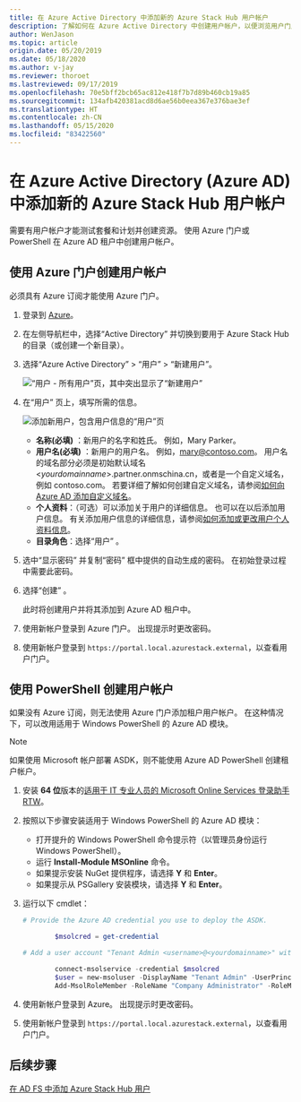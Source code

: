 ```yaml
---
title: 在 Azure Active Directory 中添加新的 Azure Stack Hub 用户帐户
description: 了解如何在 Azure Active Directory 中创建用户帐户，以便浏览用户门户。
author: WenJason
ms.topic: article
origin.date: 05/20/2019
ms.date: 05/18/2020
ms.author: v-jay
ms.reviewer: thoroet
ms.lastreviewed: 09/17/2019
ms.openlocfilehash: 70e5bff2bcb65ac812e418f7b7d89b460cb19a85
ms.sourcegitcommit: 134afb420381acd8d6ae56b0eea367e376bae3ef
ms.translationtype: HT
ms.contentlocale: zh-CN
ms.lasthandoff: 05/15/2020
ms.locfileid: "83422560"
---
```

# <a name="add-a-new-azure-stack-hub-user-account-in-azure-active-directory-azure-ad"></a>在 Azure Active Directory (Azure AD) 中添加新的 Azure Stack Hub 用户帐户

需要有用户帐户才能测试套餐和计划并创建资源。 使用 Azure 门户或 PowerShell 在 Azure AD 租户中创建用户帐户。

## <a name="create-user-account-using-the-azure-portal"></a>使用 Azure 门户创建用户帐户

必须具有 Azure 订阅才能使用 Azure 门户。

1. 登录到 [Azure](https://portal.azure.cn)。
2. 在左侧导航栏中，选择“Active Directory”  并切换到要用于 Azure Stack Hub 的目录（或创建一个新目录）。
3. 选择“Azure Active Directory” > “用户” > “新建用户”。   

    ![“用户 - 所有用户”页，其中突出显示了“新建用户”](media/azure-stack-add-new-user-aad/new-user-all-users.png)

4. 在“用户”  页上，填写所需的信息。

    ![添加新用户，包含用户信息的“用户”页](media/azure-stack-add-new-user-aad/new-user-user.png)

   - **名称(必填)** ：新用户的名字和姓氏。 例如，Mary Parker。
   - **用户名(必填)** ：新用户的用户名。 例如，mary@contoso.com。
       用户名的域名部分必须是初始默认域名 <_yourdomainname_>.partner.onmschina.cn，或者是一个自定义域名，例如 contoso.com。 若要详细了解如何创建自定义域名，请参阅[如何向 Azure AD 添加自定义域名](/active-directory/fundamentals/add-custom-domain)。
   - **个人资料**：（可选）可以添加关于用户的详细信息。 也可以在以后添加用户信息。 有关添加用户信息的详细信息，请参阅[如何添加或更改用户个人资料信息](/active-directory/fundamentals/active-directory-users-profile-azure-portal)。
   - **目录角色**：选择“用户”  。

5. 选中“显示密码”  并复制“密码”  框中提供的自动生成的密码。 在初始登录过程中需要此密码。

6. 选择“创建”  。

    此时将创建用户并将其添加到 Azure AD 租户中。

7. 使用新帐户登录到 Azure 门户。 出现提示时更改密码。
8. 使用新帐户登录到 `https://portal.local.azurestack.external`，以查看用户门户。

## <a name="create-a-user-account-using-powershell"></a>使用 PowerShell 创建用户帐户

如果没有 Azure 订阅，则无法使用 Azure 门户添加租户用户帐户。 在这种情况下，可以改用适用于 Windows PowerShell 的 Azure AD 模块。

> [!NOTE]
> 如果使用 Microsoft 帐户部署 ASDK，则不能使用 Azure AD PowerShell 创建租户帐户。

1. 安装 **64 位**版本的[适用于 IT 专业人员的 Microsoft Online Services 登录助手 RTW](https://go.microsoft.com/fwlink/p/?LinkId=286152)。

2. 按照以下步骤安装适用于 Windows PowerShell 的 Azure AD 模块：

    - 打开提升的 Windows PowerShell 命令提示符（以管理员身份运行 Windows PowerShell）。
    - 运行 **Install-Module MSOnline** 命令。
    - 如果提示安装 NuGet 提供程序，请选择 **Y** 和 **Enter**。
    - 如果提示从 PSGallery 安装模块，请选择 **Y** 和 **Enter**。

3. 运行以下 cmdlet：

    ```powershell
    # Provide the Azure AD credential you use to deploy the ASDK.

            $msolcred = get-credential

    # Add a user account "Tenant Admin <username>@<yourdomainname>" with the initial password "<password>".

            connect-msolservice -credential $msolcred
            $user = new-msoluser -DisplayName "Tenant Admin" -UserPrincipalName <username>@<yourdomainname> -Password <password>
            Add-MsolRoleMember -RoleName "Company Administrator" -RoleMemberType User -RoleMemberObjectId $user.ObjectId

    ```

1. 使用新帐户登录到 Azure。 出现提示时更改密码。
2. 使用新帐户登录到 `https://portal.local.azurestack.external`，以查看用户门户。

## <a name="next-steps"></a>后续步骤

[在 AD FS 中添加 Azure Stack Hub 用户](azure-stack-add-users-adfs.md)